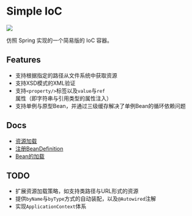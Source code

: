 # Simple IoC

![](https://img.shields.io/badge/Version-1.0-blue.svg)

仿照 Spring 实现的一个简易版的 IoC 容器。

## Features

- 支持根据指定的路径从文件系统中获取资源
- 支持XSD模式的XML验证
- 支持`<property/>`标签以及`value`与`ref`属性（即字符串与引用类型的属性注入）
- 支持单例与原型Bean，并通过三级缓存解决了单例Bean的循环依赖问题

## Docs

- [资源加载](http://hecenjie.cn/2019/05/19/Simple-IoC%E5%BC%80%E5%8F%91%E6%97%A5%E5%BF%97%EF%BC%9A%E8%B5%84%E6%BA%90%E5%8A%A0%E8%BD%BD/)
- [注册BeanDefinition](http://hecenjie.cn/2019/05/19/Simple-IoC%E5%BC%80%E5%8F%91%E6%97%A5%E5%BF%97%EF%BC%9ABeanDefinition%E5%8A%A0%E8%BD%BD/)
- [Bean的加载](http://hecenjie.cn/2019/05/21/Simple-IoC%E5%BC%80%E5%8F%91%E6%97%A5%E5%BF%97%EF%BC%9AgetBean/)

## TODO

- 扩展资源加载策略，如支持类路径与URL形式的资源
- 提供`byName`与`byType`方式的自动装配，以及`@Autowired`注解
- 实现`ApplicationContext`体系